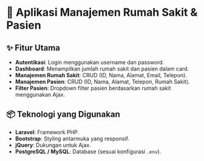 # 🏥 Aplikasi Manajemen Rumah Sakit & Pasien

## ✨ Fitur Utama
- **Autentikasi**: Login menggunakan username dan password.
- **Dashboard**: Menampilkan jumlah rumah sakit dan pasien dalam card.
- **Manajemen Rumah Sakit**: CRUD (ID, Nama, Alamat, Email, Telepon).
- **Manajemen Pasien**: CRUD (ID, Nama, Alamat, Telepon, Rumah Sakit).
- **Filter Pasien**: Dropdown filter pasien berdasarkan rumah sakit menggunakan Ajax.

## 📦 Teknologi yang Digunakan
- **Laravel**: Framework PHP.
- **Bootstrap**: Styling antarmuka yang responsif.
- **jQuery**: Dukungan untuk Ajax.
- **PostgreSQL / MySQL**: Database (sesuai konfigurasi `.env`).
